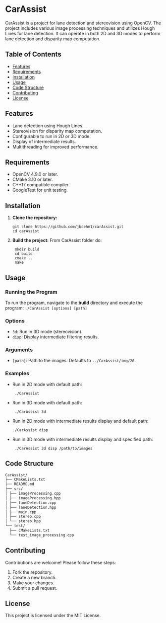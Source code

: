 # CarAssist

CarAssist is a project for lane detection and stereovision using OpenCV. The project includes various image processing techniques and utilizes Hough Lines for lane detection. It can operate in both 2D and 3D modes to perform lane detection and disparity map computation.

## Table of Contents

- [Features](#features)
- [Requirements](#requirements)
- [Installation](#installation)
- [Usage](#usage)
- [Code Structure](#code-structure)
- [Contributing](#contributing)
- [License](#license)

## Features

- Lane detection using Hough Lines.
- Stereovision for disparity map computation.
- Configurable to run in 2D or 3D mode.
- Display of intermediate results.
- Multithreading for improved performance.

## Requirements

- OpenCV 4.9.0 or later.
- CMake 3.10 or later.
- C++17 compatible compiler.
- GoogleTest for unit testing.

## Installation

1. **Clone the repository:**
   ```
   git clone https://github.com/jboehm1/carAssist.git
   cd carAssist
   ```
2. **Build the project:**
   From CarAssist folder do:  
   ```
    mkdir build
    cd build
    cmake ..
    make
    ```
## Usage
### Running the Program
To run the program, navigate to the **build** directory and execute the program:
    ```
    ./CarAssist [options] [path]
    ```
### Options
- `3d`: Run in 3D mode (stereovision).
- `disp`: Display intermediate filtering results.
### Arguments
- `[path]`: Path to the images. Defaults to `../CarAssist/img/20`.

### Examples
- Run in 2D mode with default path:
   ```
    ./CarAssist
   ```
- Run in 3D mode with default path:
   ```
    ./CarAssist 3d
   ```
- Run in 2D mode with intermediate results display and default path:
    ```
    ./CarAssist disp
    ```
- Run in 3D mode with intermediate results display and specified path:
   ```
    ./CarAssist 3d disp /path/to/images
   ```
## Code Structure

```bash
CarAssist/
├── CMakeLists.txt
├── README.md
├── src/
│ ├── imageProcessing.cpp
│ ├── imageProcessing.hpp
│ ├── laneDetection.cpp
│ ├── laneDetection.hpp
│ ├── main.cpp
│ ├── stereo.cpp
│ └── stereo.hpp
└── test/
  ├── CMakeLists.txt
  └── test_image_processing.cpp
```

## Contributing
Contributions are welcome! Please follow these steps:

1. Fork the repository.
2. Create a new branch.
3. Make your changes.
4. Submit a pull request.
##  License
This project is licensed under the MIT License.
